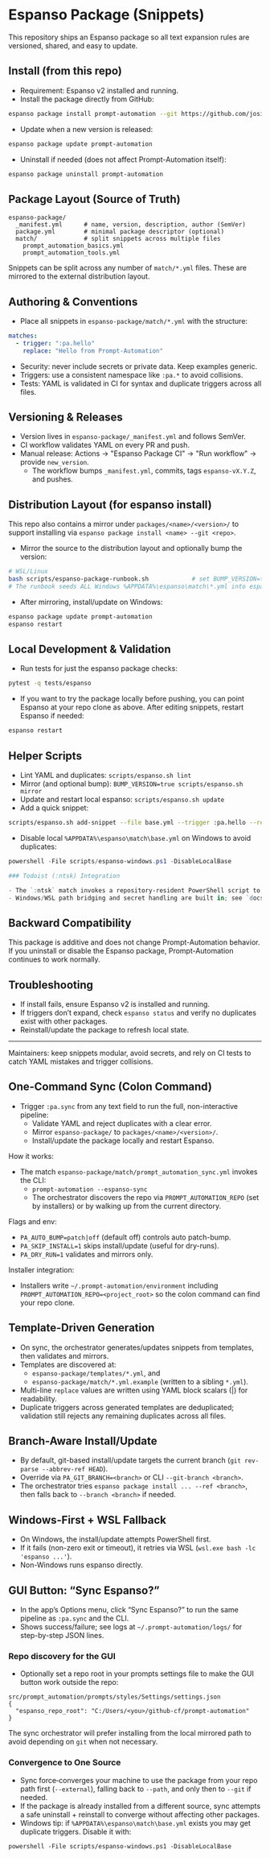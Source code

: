 # Espanso Package (Snippets)

This repository ships an Espanso package so all text expansion rules are versioned, shared, and easy to update.

## Install (from this repo)

- Requirement: Espanso v2 installed and running.
- Install the package directly from GitHub:

```bash
espanso package install prompt-automation --git https://github.com/josiahH-cf/prompt-automation
```

- Update when a new version is released:

```bash
espanso package update prompt-automation
```

- Uninstall if needed (does not affect Prompt-Automation itself):

```bash
espanso package uninstall prompt-automation
```

## Package Layout (Source of Truth)

```
espanso-package/
  _manifest.yml      # name, version, description, author (SemVer)
  package.yml        # minimal package descriptor (optional)
  match/             # split snippets across multiple files
    prompt_automation_basics.yml
    prompt_automation_tools.yml
```

Snippets can be split across any number of `match/*.yml` files. These are mirrored to the external distribution layout.

## Authoring & Conventions

- Place all snippets in `espanso-package/match/*.yml` with the structure:

```yaml
matches:
  - trigger: ":pa.hello"
    replace: "Hello from Prompt-Automation"
```

- Security: never include secrets or private data. Keep examples generic.
- Triggers: use a consistent namespace like `:pa.*` to avoid collisions.
- Tests: YAML is validated in CI for syntax and duplicate triggers across all files.

## Versioning & Releases

- Version lives in `espanso-package/_manifest.yml` and follows SemVer.
- CI workflow validates YAML on every PR and push.
- Manual release: Actions → "Espanso Package CI" → "Run workflow" → provide `new_version`.
  - The workflow bumps `_manifest.yml`, commits, tags `espanso-vX.Y.Z`, and pushes.

## Distribution Layout (for espanso install)

This repo also contains a mirror under `packages/<name>/<version>/` to support installing via `espanso package install <name> --git <repo>`.

- Mirror the source to the distribution layout and optionally bump the version:

```bash
# WSL/Linux
bash scripts/espanso-package-runbook.sh            # set BUMP_VERSION=true to auto-bump patch
# The runbook seeds ALL Windows %APPDATA%\espanso\match\*.yml into espanso-package/match/ before mirroring
```

- After mirroring, install/update on Windows:

```powershell
espanso package update prompt-automation
espanso restart
```

## Local Development & Validation

- Run tests for just the espanso package checks:

```bash
pytest -q tests/espanso
```

- If you want to try the package locally before pushing, you can point Espanso at your repo clone as above. After editing snippets, restart Espanso if needed:

```bash
espanso restart
```

## Helper Scripts

- Lint YAML and duplicates: `scripts/espanso.sh lint`
- Mirror (and optional bump): `BUMP_VERSION=true scripts/espanso.sh mirror`
- Update and restart local espanso: `scripts/espanso.sh update`
- Add a quick snippet:

```bash
scripts/espanso.sh add-snippet --file base.yml --trigger :pa.hello --replace "Hello from Prompt-Automation"
```

- Disable local `%APPDATA%\espanso\match\base.yml` on Windows to avoid duplicates:

```powershell
powershell -File scripts/espanso-windows.ps1 -DisableLocalBase

### Todoist (:ntsk) Integration

- The `:ntsk` match invokes a repository-resident PowerShell script to create Todoist tasks.
- Windows/WSL path bridging and secret handling are built in; see `docs/TODOIST_NTSK.md` for setup and troubleshooting.
```

## Backward Compatibility

This package is additive and does not change Prompt-Automation behavior. If you uninstall or disable the Espanso package, Prompt-Automation continues to work normally.

## Troubleshooting

- If install fails, ensure Espanso v2 is installed and running.
- If triggers don’t expand, check `espanso status` and verify no duplicates exist with other packages.
- Reinstall/update the package to refresh local state.

---

Maintainers: keep snippets modular, avoid secrets, and rely on CI tests to catch YAML mistakes and trigger collisions.

## One-Command Sync (Colon Command)

- Trigger `:pa.sync` from any text field to run the full, non-interactive pipeline:
  - Validate YAML and reject duplicates with a clear error.
  - Mirror `espanso-package/` to `packages/<name>/<version>/`.
  - Install/update the package locally and restart Espanso.

How it works:

- The match `espanso-package/match/prompt_automation_sync.yml` invokes the CLI:
  - `prompt-automation --espanso-sync`
  - The orchestrator discovers the repo via `PROMPT_AUTOMATION_REPO` (set by installers) or by walking up from the current directory.

Flags and env:

- `PA_AUTO_BUMP=patch|off` (default off) controls auto patch-bump.
- `PA_SKIP_INSTALL=1` skips install/update (useful for dry-runs).
- `PA_DRY_RUN=1` validates and mirrors only.

Installer integration:

- Installers write `~/.prompt-automation/environment` including `PROMPT_AUTOMATION_REPO=<project_root>` so the colon command can find your repo clone.

## Template-Driven Generation

- On sync, the orchestrator generates/updates snippets from templates, then validates and mirrors.
- Templates are discovered at:
  - `espanso-package/templates/*.yml`, and
  - `espanso-package/match/*.yml.example` (written to a sibling `*.yml`).
- Multi-line `replace` values are written using YAML block scalars (|) for readability.
- Duplicate triggers across generated templates are deduplicated; validation still rejects any remaining duplicates across all files.

## Branch-Aware Install/Update

- By default, git-based install/update targets the current branch (`git rev-parse --abbrev-ref HEAD`).
- Override via `PA_GIT_BRANCH=<branch>` or CLI `--git-branch <branch>`.
- The orchestrator tries `espanso package install ... --ref <branch>`, then falls back to `--branch <branch>` if needed.

## Windows-First + WSL Fallback

- On Windows, the install/update attempts PowerShell first.
- If it fails (non-zero exit or timeout), it retries via WSL (`wsl.exe bash -lc 'espanso ...'`).
- Non-Windows runs espanso directly.

## GUI Button: “Sync Espanso?”

- In the app’s Options menu, click “Sync Espanso?” to run the same pipeline as `:pa.sync` and the CLI.
- Shows success/failure; see logs at `~/.prompt-automation/logs/` for step-by-step JSON lines.

### Repo discovery for the GUI

- Optionally set a repo root in your prompts settings file to make the GUI button work outside the repo:

```
src/prompt_automation/prompts/styles/Settings/settings.json
{
  "espanso_repo_root": "C:/Users/<you>/github-cf/prompt-automation"
}
```

The sync orchestrator will prefer installing from the local mirrored path to avoid depending on `git` when not necessary.

### Convergence to One Source

- Sync force‑converges your machine to use the package from your repo path first (`--external`), falling back to `--path`, and only then to `--git` if needed.
- If the package is already installed from a different source, sync attempts a safe uninstall + reinstall to converge without affecting other packages.
- Windows tip: if `%APPDATA%\espanso\match\base.yml` exists you may get duplicate triggers. Disable it with:

```
powershell -File scripts/espanso-windows.ps1 -DisableLocalBase
```

